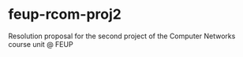 # feup-rcom-proj2

Resolution proposal for the second project of the Computer Networks course unit @ FEUP


